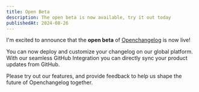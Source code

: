 ```yaml
---
title: Open Beta
description: The open beta is now available, try it out today
publishedAt: 2024-08-26
---
```


I'm excited to announce that the **open beta** of [Openchangelog](https://openchangelog.com) is now live!

You can now deploy and customize your changelog on our global platform. With our seamless GitHub Integration you can directly sync your product updates from GitHub.

Please try out our features, and provide feedback to help us shape the future of Openchangelog together.
